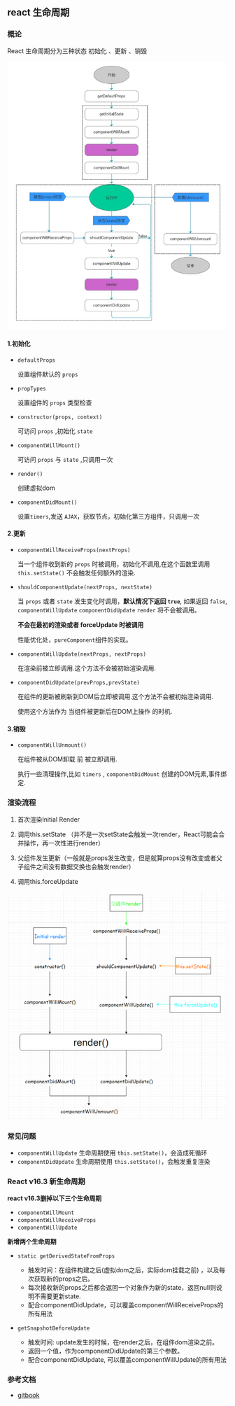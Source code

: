 ## react 生命周期

### 概论

  React 生命周期分为三种状态 初始化 、更新 、销毁

  ![流程示意图](./images/react_life_cycle.jpg)

#### 1.初始化

  - `defaultProps`

      设置组件默认的 `props`

  - `propTypes`

      设置组件的 `props` 类型检查

  - `constructor(props, context)`

      可访问 `props` ,初始化 `state`

  - `componentWillMount()`

      可访问 `props` 与 `state` ,只调用一次

  - `render()`

      创建虚拟dom

  - `componentDidMount()`

     设置`timers`,发送 `AJAX`，获取节点，初始化第三方组件，只调用一次

#### 2.更新

  - `componentWillReceiveProps(nextProps)`

    当一个组件收到新的 `props` 时被调用，初始化不调用,在这个函数里调用 `this.setState()` 不会触发任何额外的渲染.

  - `shouldComponentUpdate(nextProps, nextState)`

    当 `props` 或者 `state` 发生变化时调用，**默认情况下返回 `true`**, 如果返回 `false`, `componentWillUpdate` `componentDidUpdate` `render`  将不会被调用。

    **不会在最初的渲染或者 forceUpdate 时被调用**

    性能优化处，`pureComponent`组件的实现。

  - `componentWillUpdate(nextProps, nextProps)`

    在渲染前被立即调用.这个方法不会被初始渲染调用.

  - `componentDidUpdate(prevProps,prevState)`
  
      在组件的更新被刷新到DOM后立即被调用.这个方法不会被初始渲染调用.

      使用这个方法作为 当组件被更新后在DOM上操作 的时机.

#### 3.销毁

  - `componentWillUnmount()`

    在组件被从DOM卸载 前 被立即调用.

    执行一些清理操作,比如 `timers` , `componentDidMount` 创建的DOM元素,事件绑定.

### 渲染流程

  1. 首次渲染Initial Render

  2. 调用this.setState （并不是一次setState会触发一次render，React可能会合并操作，再一次性进行render）
  
  3. 父组件发生更新（一般就是props发生改变，但是就算props没有改变或者父子组件之间没有数据交换也会触发render）

  4. 调用this.forceUpdate

  ![渲染示意图](./images/react_update_cycle.png)

### 常见问题

  -  `componentWillUpdate` 生命周期使用 `this.setState()`，会造成死循环
  -  `componentDidUpdate`  生命周期使用 `this.setState()`，会触发重复渲染

### React v16.3 新生命周期

  **react v16.3删掉以下三个生命周期**

  -  `componentWillMount`
  -  `componentWillReceiveProps`
  -  `componentWillUpdate`

  **新增两个生命周期**
  - `static getDerivedStateFromProps`

    - 触发时间：在组件构建之后(虚拟dom之后，实际dom挂载之前) ，以及每次获取新的props之后。
    - 每次接收新的props之后都会返回一个对象作为新的state，返回null则说明不需要更新state.
    - 配合componentDidUpdate，可以覆盖componentWillReceiveProps的所有用法

  - `getSnapshotBeforeUpdate`

    - 触发时间: update发生的时候，在render之后，在组件dom渲染之前。
    - 返回一个值，作为componentDidUpdate的第三个参数。
    - 配合componentDidUpdate, 可以覆盖componentWillUpdate的所有用法

### 参考文档
  - [gitbook](https://chenyitian.gitbooks.io/react-docs/content/docs/ref-03-component-specs.html)
